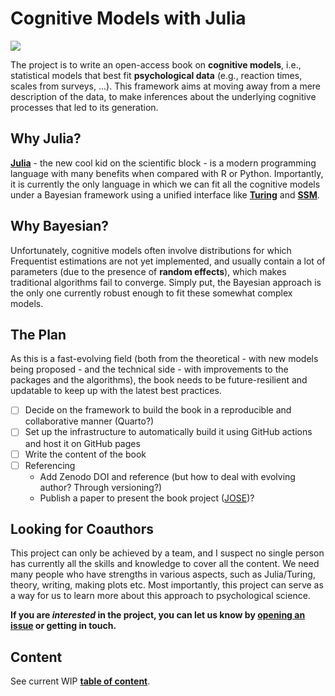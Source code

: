 # Cognitive Models with Julia

[![](https://img.shields.io/badge/status-looking_for_collaborators-orange)](https://github.com/DominiqueMakowski/CognitiveModels/issues)

The project is to write an open-access book on **cognitive models**, i.e., statistical models that best fit **psychological data** (e.g., reaction times, scales from surveys, ...). 
This framework aims at moving away from a mere description of the data, to make inferences about the underlying cognitive processes that led to its generation.

## Why Julia?

[**Julia**](https://julialang.org/) - the new cool kid on the scientific block - is a modern programming language with many benefits when compared with R or Python.
Importantly, it is currently the only language in which we can fit all the cognitive models under a Bayesian framework using a unified interface like [**Turing**](https://turing.ml/) and [**SSM**](https://github.com/itsdfish/SequentialSamplingModels.jl).

## Why Bayesian?

Unfortunately, cognitive models often involve distributions for which Frequentist estimations are not yet implemented, and usually contain a lot of parameters (due to the presence of **random effects**), which makes traditional algorithms fail to converge.
Simply put, the Bayesian approach is the only one currently robust enough to fit these somewhat complex models.

## The Plan

As this is a fast-evolving field (both from the theoretical - with new models being proposed - and the technical side - with improvements to the packages and the algorithms), the book needs to be future-resilient and updatable to keep up with the latest best practices. 

- [ ] Decide on the framework to build the book in a reproducible and collaborative manner (Quarto?)
- [ ] Set up the infrastructure to automatically build it using GitHub actions and host it on GitHub pages
- [ ] Write the content of the book
- [ ] Referencing
  - Add Zenodo DOI and reference (but how to deal with evolving author? Through versioning?)
  - Publish a paper to present the book project ([JOSE](https://jose.theoj.org/))?


## Looking for Coauthors

This project can only be achieved by a team, and I suspect no single person has currently all the skills and knowledge to cover all the content. We need many people who have strengths in various aspects, such as Julia/Turing, theory, writing, making plots etc.
Most importantly, this project can serve as a way for us to learn more about this approach to psychological science. 

**If you are *interested* in the project, you can let us know by [opening an issue](https://github.com/DominiqueMakowski/CognitiveModels/issues) or getting in touch.**

## Content

See current WIP [**table of content**](https://dominiquemakowski.github.io/CognitiveModels/).
